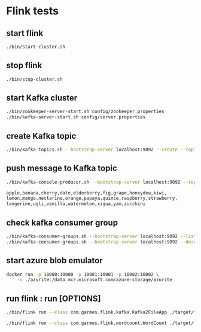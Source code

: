# Flink tests

## start flink 
```bash
./bin/start-cluster.sh

```

## stop flink
```bash 
./bin/stop-cluster.sh
```


## start Kafka cluster
```bash
./bin/zookeeper-server-start.sh config/zookeeper.properties
./bin/kafka-server-start.sh config/server.properties
```

## create Kafka topic
```bash
./bin/kafka-topics.sh --bootstrap-server localhost:9092 --create --topic "flink" --partitions 2 --replication-factor 1
```

## push message to Kafka topic
```bash
./bin/kafka-console-producer.sh --bootstrap-server localhost:9092 --topic flink 

apple,banana,cherry,date,elderberry,fig,grape,honeydew,kiwi,
lemon,mango,nectarine,orange,papaya,quince,raspberry,strawberry,
tangerine,ugli,vanilla,watermelon,xigua,yam,zucchini

```

## check kafka consumer group
```bash
./bin/kafka-consumer-groups.sh --bootstrap-server localhost:9092 --list
./bin/kafka-consumer-groups.sh --bootstrap-server localhost:9092 --describe --group 
```

## start azure blob emulator
```bash
docker run -p 10000:10000 -p 10001:10001 -p 10002:10002 \
    -v ./azurite:/data mcr.microsoft.com/azure-storage/azurite
```

## run flink : run [OPTIONS] <jar-file> <arguments>
```bash 
./bin/flink run --class com.garmes.flink.kafka.Kafka2FileApp ./target/flink-1.0-SNAPSHOT-jar-with-dependencies.jar 

./bin/flink run --class com.garmes.flink.wordcount.WordCount ./target/flink-1.0-SNAPSHOT-jar-with-dependencies.jar 
```